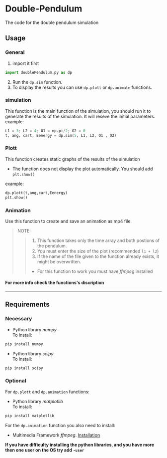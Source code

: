 # Double-Pendulum
The code for the double pendulum simulation

## Usage

### General

1. import it first 
```python 
import doublePendulum.py as dp
```
2. Run the `dp.sim` function.
3. To display the results you can use `dp.plott` or `dp.animate` functions.

### simulation

This function is the main function of the simulation, you should run it to generate the results of the simulation. It will reseve the initial parameters.  
example:  

```python
L1 = 3; L2 = 4; O1 = np.pi/2; O2 = 0
t, ang, cart, Eenergy = dp.sim(5, L1, L2, O1 , O2)
```

### Plott

This function creates static graphs of the results of the simulation  

- The function does not display the plot automatically. You should add `plt.show()`  

example:

```python
dp.plott(t,ang,cart,Eenergy)  
plt.show()
```

### Animation

Use this function to create and save an animation as mp4 file.  

> NOTE:
>> 1. This function takes only the time array and both postions of the pendulum.
>> 2. You must enter the size of the plot (recommended `l1 + l2`)
>> 3. If the name of the file given to the function already exists, it might be overwritten.
>> * For this function to work you must have _ffmpeg_ installed

#### **For more info check the functions's discription**  
  
---

## Requirements

### Necessary

- Python library _numpy_  
To install:

```powershell
pip install numpy
```

- Python library _scipy_  
To install:

```powershell
pip install scipy
```

### Optional

For `dp.plott` and `dp.animation` functions:

- Python library _matplotlib_  
To install:

```powershell
pip install matplotlib
```

For the `dp.animation` function you also need to install:

- Multimedia Framework _ffmpeg_. [Installation](https://ffmpeg.org/download.html)

**If you have difficulty installing the python libraries, and you have more then one user on the OS try add `-user`**
